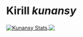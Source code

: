 # Kirill _kunansy_

<a href="https://github.com/kunansy/github-readme-stats">
<img align="center" src="https://ggithub-readme-stats-nu-henna.vercel.app/api?username=kunansy&count_private=true&show_icons=true&theme=tokyonight" alt="Kunansy Stats" />
</a>
<a href="https://github.com/anuraghazra/github-readme-stats">
<img align="center" src="https://github-readme-stats-nu-henna.vercel.app/api/top-langs/?username=kunansy&layout=demo&theme=tokyonight&count_private=true&langs_count=10&hide=css,html,jupyternotebook" />
</a>
